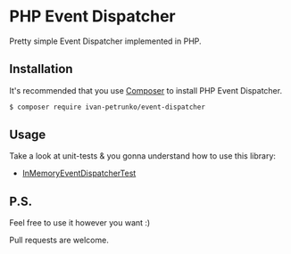 # PHP Event Dispatcher
Pretty simple Event Dispatcher implemented in PHP.

## Installation
It's recommended that you use [Composer](https://getcomposer.org/) to install PHP Event Dispatcher.

```bash
$ composer require ivan-petrunko/event-dispatcher
```

## Usage
Take a look at unit-tests & you gonna understand how to use this library:
* [InMemoryEventDispatcherTest](tests/Petrunko/EventDispatcher/Dispatcher/InMemoryEventDispatcherTest.php)


## P.S.
Feel free to use it however you want :)

Pull requests are welcome.
